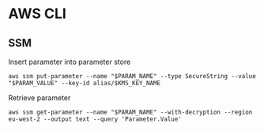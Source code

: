 # AWS CLI

## SSM

Insert parameter into parameter store

    aws ssm put-parameter --name "$PARAM_NAME" --type SecureString --value "$PARAM_VALUE" --key-id alias/$KMS_KEY_NAME

Retrieve parameter

    aws ssm get-parameter --name "$PARAM_NAME" --with-decryption --region eu-west-2 --output text --query 'Parameter.Value'
